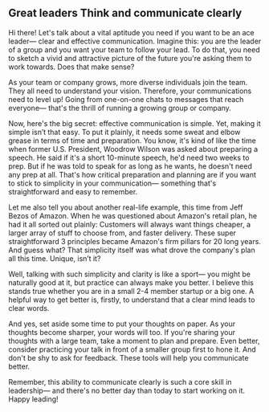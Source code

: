 ## Great leaders Think and communicate clearly

Hi there! Let's talk about a vital aptitude you need if you want to be an ace leader— clear and effective communication. Imagine this: you are the leader of a group and you want your team to follow your lead. To do that, you need to sketch a vivid and attractive picture of the future you're asking them to work towards. Does that make sense?

As your team or company grows, more diverse individuals join the team. They all need to understand your vision. Therefore, your communications need to level up! Going from one-on-one chats to messages that reach everyone— that's the thrill of running a growing group or company.

Now, here's the big secret: effective communication is simple. Yet, making it simple isn’t that easy. To put it plainly, it needs some sweat and elbow grease in terms of time and preparation. You know, it's kind of like the time when former U.S. President, Woodrow Wilson was asked about preparing a speech. He said if it's a short 10-minute speech, he'd need two weeks to prep. But if he was told to speak for as long as he wants, he doesn't need any prep at all. That's how critical preparation and planning are if you want to stick to simplicity in your communication— something that's straightforward and easy to remember.

Let me also tell you about another real-life example, this time from Jeff Bezos of Amazon. When he was questioned about Amazon's retail plan, he had it all sorted out plainly: Customers will always want things cheaper, a larger array of stuff to choose from, and faster delivery. These super straightforward 3 principles became Amazon's firm pillars for 20 long years. And guess what? That simplicity itself was what drove the company's plan all this time. Unique, isn’t it? 

Well, talking with such simplicity and clarity is like a sport— you might be naturally good at it, but practice can always make you better. I believe this stands true whether you are in a small 2-4 member startup or a big one. A helpful way to get better is, firstly, to understand that a clear mind leads to clear words.

And yes, set aside some time to put your thoughts on paper. As your thoughts become sharper, your words will too. If you're sharing your thoughts with a large team, take a moment to plan and prepare. Even better, consider practicing your talk in front of a smaller group first to hone it. And don't be shy to ask for feedback. These tools will help you communicate better.

Remember, this ability to communicate clearly is such a core skill in leadership— and there's no better day than today to start working on it. Happy leading!
